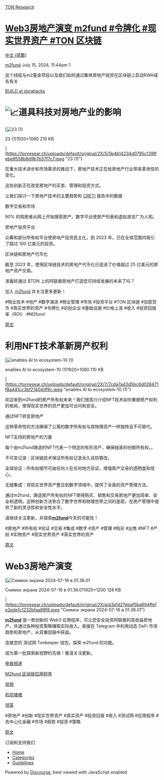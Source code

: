 [TON Research](/)

# [Web3房地产演变 m2fund #令牌化 #现实世界资产 #TON 区块链](/t/web3-m2fund-ton/28976)

[中文 (简繁)](/c/zh/48) 

    

[m2fund](https://tonresear.ch/u/m2fund)   July 15, 2024, 11:44pm  1

这个线程与m2基金项目以及我们如何通过集体房地产投资在区块链上启动RWA域名有关

[BUILD at dorahacks](https://dorahacks.io/buidl/11496)

# [](#h-1)![:chart_with_upwards_trend:](https://tonresear.ch/images/emoji/twitter/chart_with_upwards_trend.png?v=12 ":chart_with_upwards_trend:")道具科技对房地产业的影响

[![23 (1)](https://tonresear.ch/uploads/default/optimized/2X/5/5b4b14234d0795c139ffebe9558b6d9b7b57f7c7_2_690x388.jpeg)

23 (1)1920×1080 219 KB

](https://tonresear.ch/uploads/default/original/2X/5/5b4b14234d0795c139ffebe9558b6d9b7b57f7c7.jpeg "23 (1)")

在重大技术进步和市场需求的推动下，房地产技术正在给房地产行业带来革命性的变化。

这些创新正在改变房地产的买卖、管理和投资方式。

让我们探讨一下房地产技术的主要趋势和 [CRETI](https://www.dropbox.com/scl/fi/pgtglaprxxzmnozjtjimc/2023-CRETI-Proptech-Venture-Capital-Report.pdf?rlkey=flblxn68dy3073pb6y5zmz0el&e=1&dl=0) 报告中的数据

数字交易和市场

90% 的购房者从网上开始搜索房产。数字平台使房产列表和虚拟游览广为人知。

房地产投资平台

众筹和部分所有权平台使房地产投资民主化，到 2023 年，已在全球范围内吸引了超过 100 亿美元的投资。

区块链和房地产代币化

截至 2023 年，使用区块链技术的房地产代币化已促进了价值超过 25 亿美元的房地产资产交易。

准备好通过 $TON 上的阿联酋房地产打造您可持续发展的未来了吗？

加入 [m2fund](https://landing.m2fund.io/) 并关注更多更新！

#物业技术 #地产 #数字演进 #物业管理 #市场 #投资平台 #TON 区块链 #加密货币 #真实世界的资产 #令牌化 #初创企业 #基础设施 #价格上涨 #收入 #投资回报率（ROI） #M2fund

[原文](https://t.me/m2fundton/30)

# [](#nft-2)利用NFT技术革新房产权利

[![enables AI to ecosystem-10 (1)](https://tonresear.ch/uploads/default/optimized/2X/7/7cda7a43d5bc6d028471f8a441cc3bf21404df9c_2_690x388.jpeg)

enables AI to ecosystem-10 (1)1920×1080 110 KB

](https://tonresear.ch/uploads/default/original/2X/7/7cda7a43d5bc6d028471f8a441cc3bf21404df9c.jpeg "enables AI to ecosystem-10 (1)")

欢迎来到m2fund的房产所有权未来！我们很高兴介绍NFT技术如何重塑房产权利的格局，使得现实世界的资产更加可访问和安全。

通过NFT转变房地产

这种革命性的方法确保了公寓的数字所有权与其物理资产一样独特且不可替代。

NFT支持的房地产的力量

每个由m2fund铸造的NFT代表一个特定的有形资产，确保独家的份额所有权。。

不可变记录：区块链技术保证所有权记录永久且防篡改。

全球验证：所有权细节可由任何人在任何地方验证，增强房产交易的透明度和信心。

无缝集成：将现实世界资产整合到数字领域中，提供了全面的资产管理方法。

通过m2fund，铸造房产所有权的NFT使得购买、销售和交易房地产更加简单、安全和透明。这种创新方法弥合了数字世界和物理世界之间的差距，在房产管理中提供了新的灵活性和安全性水平。

请继续关注更新，并探索[**m2fund**](https://landing.m2fund.io/)今天的可能性！

#房地产 #所有权 #验证 #交易 #集成 #数字 #资产 #管理 #购买 #出售 #NFT #产权 #实物资产 #现实世界资产 #真实世界的资产

[原文](https://t.me/m2fundton/31)

# [](#web3-3)Web3房地产演变

[![Снимок экрана 2024-07-16 в 01.36.01](https://tonresear.ch/uploads/default/optimized/2X/a/a3a1d27ebaf5ba694ffe1e2ede1c1232bfaa89f8_2_690x431.jpeg)

Снимок экрана 2024-07-16 в 01.36.011920×1200 128 KB

](https://tonresear.ch/uploads/default/original/2X/a/a3a1d27ebaf5ba694ffe1e2ede1c1232bfaa89f8.jpeg "Снимок экрана 2024-07-16 в 01.36.01")

[**m2fund**](https://landing.m2fund.io/) 是一款创新的 Web3 应用程序，可让您安全投资阿联酋的高收益房地产，并通过各种投资策略赚取实际收入。直接在 Telegram 中利用动态 DeFi 市场趋势和房地产，从双重回报中获益。

连接您的 测试网 Tonkeeper 钱包，探索 m2fund 的功能。

成为第一批探索新视野的先锋！敬请关注更新。

[电报频道](https://t.me/m2fundton)

[M2fund 区块链应用程序](https://t.me/m2fund_bot)

[视频](https://www.youtube.com/@m2fund)

[叽叽喳喳](https://twitter.com/M2fundTon)

[领英](https://www.linkedin.com/company/m2fund/)

#房地产 #创新 #现实世界资产 #真实资产 #投资回报 #收入 #测试网 #应用程序 #去中心化金融 #市场 #趋势 #投资 #策略

[原文](https://t.me/m2fundton/32)

订阅和支持我们

 

*   [Home](/)
*   [Categories](/categories)
*   [Guidelines](/guidelines)

Powered by [Discourse](https://www.discourse.org), best viewed with JavaScript enabled